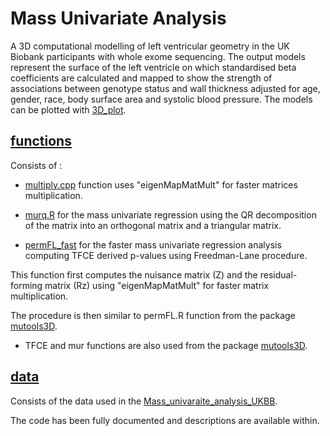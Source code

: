
# Mass Univariate Analysis 

A 3D computational modelling of left ventricular geometry in the UK Biobank participants with whole exome sequencing. The output models represent the surface of the
left ventricle on which standardised beta coefficients are calculated and mapped to show the strength of associations between genotype status and wall thickness
adjusted for age, gender, race, body surface area and systolic blood pressure. The models can be plotted with [3D_plot](https://github.com/ImperialCollegeLondon/HCM_expressivity/blob/master/3D_regression_analysis/Mass_univariate_analysis_UKBB.R).  

## [functions](https://github.com/ImperialCollegeLondon/HCM_expressivity/tree/master/3D_regression_analysis/functions)

Consists of : 

* [multiply.cpp](https://github.com/ImperialCollegeLondon/HCM_expressivity/tree/master/3D_regression_analysis/functions/multiply.cpp) function uses "eigenMapMatMult" for faster matrices multiplication.

* [murq.R](https://github.com/ImperialCollegeLondon/HCM_expressivity/tree/master/3D_regression_analysis/functions/murq.R) for the mass univariate regression using the QR decomposition of the matrix into an orthogonal matrix and a triangular matrix.

* [permFL_fast](https://github.com/ImperialCollegeLondon/HCM_expressivity/tree/master/3D_regression_analysis/functions/permFL_fast.R) for the faster mass univariate regression analysis computing TFCE derived p-values using Freedman-Lane procedure.

This function first computes the nuisance matrix (Z) and the residual-forming matrix (Rz) using "eigenMapMatMult" for faster matrix multiplication. 

The procedure is then similar to permFL.R function from the package [mutools3D](https://github.com/UK-Digital-Heart-Project/mutools3D).

* TFCE and mur functions are also used from the package [mutools3D](https://github.com/UK-Digital-Heart-Project/mutools3D).

## [data](https://github.com/ImperialCollegeLondon/HCM_expressivity/tree/master/3D_regression_analysis/data)

Consists of the data used in the [Mass_univaraite_analysis_UKBB](https://github.com/ImperialCollegeLondon/HCM_expressivity/blob/master/3D_regression_analysis/Mass_univariate_analysis_UKBB.R).


The code has been fully documented and descriptions are available within.